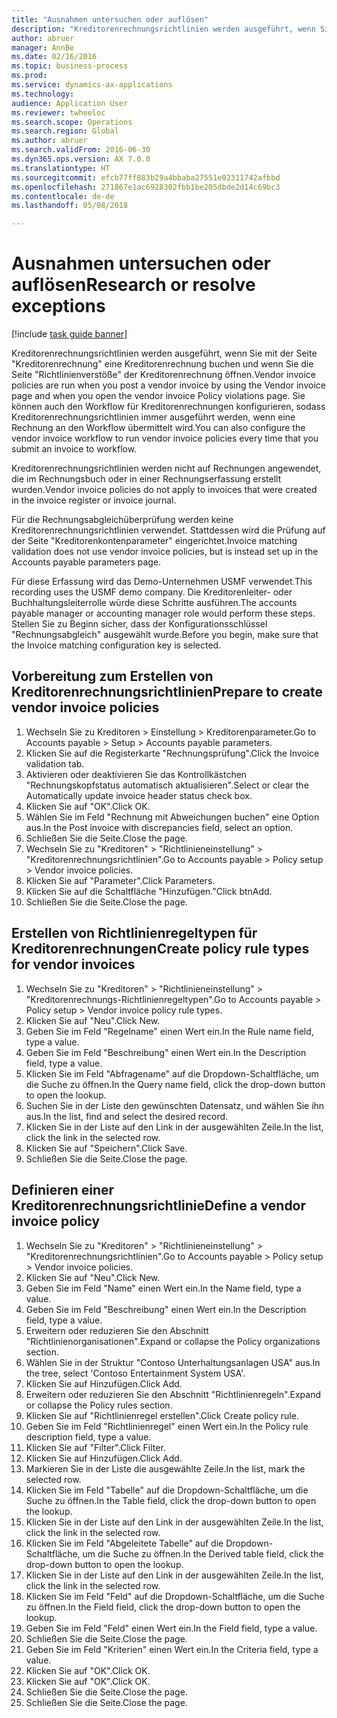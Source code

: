 ```yaml
--- 
title: "Ausnahmen untersuchen oder auflösen"
description: "Kreditorenrechnungsrichtlinien werden ausgeführt, wenn Sie mit der Seite \"Kreditorenrechnung\" eine Kreditorenrechnung buchen und wenn Sie die Seite \"Richtlinienverstöße\" der Kreditorenrechnung öffnen."
author: abruer
manager: AnnBe
ms.date: 02/16/2016
ms.topic: business-process
ms.prod: 
ms.service: dynamics-ax-applications
ms.technology: 
audience: Application User
ms.reviewer: twheeloc
ms.search.scope: Operations
ms.search.region: Global
ms.author: abruer
ms.search.validFrom: 2016-06-30
ms.dyn365.ops.version: AX 7.0.0
ms.translationtype: HT
ms.sourcegitcommit: efcb77ff883b29a4bbaba27551e02311742afbbd
ms.openlocfilehash: 271867e1ac6928302fbb1be205dbde2d14c69bc3
ms.contentlocale: de-de
ms.lasthandoff: 05/08/2018

---
```

# <a name="research-or-resolve-exceptions"></a><span data-ttu-id="ec94f-103">Ausnahmen untersuchen oder auflösen</span><span class="sxs-lookup"><span data-stu-id="ec94f-103">Research or resolve exceptions</span></span>

[!include [task guide banner](../../includes/task-guide-banner.md)]

<span data-ttu-id="ec94f-104">Kreditorenrechnungsrichtlinien werden ausgeführt, wenn Sie mit der Seite "Kreditorenrechnung" eine Kreditorenrechnung buchen und wenn Sie die Seite "Richtlinienverstöße" der Kreditorenrechnung öffnen.</span><span class="sxs-lookup"><span data-stu-id="ec94f-104">Vendor invoice policies are run when you post a vendor invoice by using the Vendor invoice page and when you open the vendor invoice Policy violations page.</span></span> <span data-ttu-id="ec94f-105">Sie können auch den Workflow für Kreditorenrechnungen konfigurieren, sodass Kreditorenrechnungsrichtlinien immer ausgeführt werden, wenn eine Rechnung an den Workflow übermittelt wird.</span><span class="sxs-lookup"><span data-stu-id="ec94f-105">You can also configure the vendor invoice workflow to run vendor invoice policies every time that you submit an invoice to workflow.</span></span> 

<span data-ttu-id="ec94f-106">Kreditorenrechnungsrichtlinien werden nicht auf Rechnungen angewendet, die im Rechnungsbuch oder in einer Rechnungserfassung erstellt wurden.</span><span class="sxs-lookup"><span data-stu-id="ec94f-106">Vendor invoice policies do not apply to invoices that were created in the invoice register or invoice journal.</span></span> 

<span data-ttu-id="ec94f-107">Für die Rechnungsabgleichüberprüfung werden keine Kreditorenrechnungsrichtlinien verwendet. Stattdessen wird die Prüfung auf der Seite "Kreditorenkontenparameter" eingerichtet.</span><span class="sxs-lookup"><span data-stu-id="ec94f-107">Invoice matching validation does not use vendor invoice policies, but is instead set up in the Accounts payable parameters page.</span></span>

<span data-ttu-id="ec94f-108">Für diese Erfassung wird das Demo-Unternehmen USMF verwendet.</span><span class="sxs-lookup"><span data-stu-id="ec94f-108">This recording uses the USMF demo company.</span></span> <span data-ttu-id="ec94f-109">Die Kreditorenleiter- oder Buchhaltungsleiterrolle würde diese Schritte ausführen.</span><span class="sxs-lookup"><span data-stu-id="ec94f-109">The accounts payable manager or accounting manager role would perform these steps.</span></span> <span data-ttu-id="ec94f-110">Stellen Sie zu Beginn sicher, dass der Konfigurationsschlüssel "Rechnungsabgleich" ausgewählt wurde.</span><span class="sxs-lookup"><span data-stu-id="ec94f-110">Before you begin, make sure that the Invoice matching configuration key is selected.</span></span>


## <a name="prepare-to-create-vendor-invoice-policies"></a><span data-ttu-id="ec94f-111">Vorbereitung zum Erstellen von Kreditorenrechnungsrichtlinien</span><span class="sxs-lookup"><span data-stu-id="ec94f-111">Prepare to create vendor invoice policies</span></span>
1. <span data-ttu-id="ec94f-112">Wechseln Sie zu Kreditoren > Einstellung > Kreditorenparameter.</span><span class="sxs-lookup"><span data-stu-id="ec94f-112">Go to Accounts payable > Setup > Accounts payable parameters.</span></span>
2. <span data-ttu-id="ec94f-113">Klicken Sie auf die Registerkarte "Rechnungsprüfung".</span><span class="sxs-lookup"><span data-stu-id="ec94f-113">Click the Invoice validation tab.</span></span>
3. <span data-ttu-id="ec94f-114">Aktivieren oder deaktivieren Sie das Kontrollkästchen "Rechnungskopfstatus automatisch aktualisieren".</span><span class="sxs-lookup"><span data-stu-id="ec94f-114">Select or clear the Automatically update invoice header status check box.</span></span>
4. <span data-ttu-id="ec94f-115">Klicken Sie auf "OK".</span><span class="sxs-lookup"><span data-stu-id="ec94f-115">Click OK.</span></span>
5. <span data-ttu-id="ec94f-116">Wählen Sie im Feld "Rechnung mit Abweichungen buchen" eine Option aus.</span><span class="sxs-lookup"><span data-stu-id="ec94f-116">In the Post invoice with discrepancies field, select an option.</span></span>
6. <span data-ttu-id="ec94f-117">Schließen Sie die Seite.</span><span class="sxs-lookup"><span data-stu-id="ec94f-117">Close the page.</span></span>
7. <span data-ttu-id="ec94f-118">Wechseln Sie zu "Kreditoren" > "Richtlinieneinstellung" > "Kreditorenrechnungsrichtlinien".</span><span class="sxs-lookup"><span data-stu-id="ec94f-118">Go to Accounts payable > Policy setup > Vendor invoice policies.</span></span>
8. <span data-ttu-id="ec94f-119">Klicken Sie auf "Parameter".</span><span class="sxs-lookup"><span data-stu-id="ec94f-119">Click Parameters.</span></span>
9. <span data-ttu-id="ec94f-120">Klicken Sie auf die Schaltfläche "Hinzufügen."</span><span class="sxs-lookup"><span data-stu-id="ec94f-120">Click btnAdd.</span></span>
10. <span data-ttu-id="ec94f-121">Schließen Sie die Seite.</span><span class="sxs-lookup"><span data-stu-id="ec94f-121">Close the page.</span></span>

## <a name="create-policy-rule-types-for-vendor-invoices"></a><span data-ttu-id="ec94f-122">Erstellen von Richtlinienregeltypen für Kreditorenrechnungen</span><span class="sxs-lookup"><span data-stu-id="ec94f-122">Create policy rule types for vendor invoices</span></span>
1. <span data-ttu-id="ec94f-123">Wechseln Sie zu "Kreditoren" > "Richtlinieneinstellung" > "Kreditorenrechnungs-Richtlinienregeltypen".</span><span class="sxs-lookup"><span data-stu-id="ec94f-123">Go to Accounts payable > Policy setup > Vendor invoice policy rule types.</span></span>
2. <span data-ttu-id="ec94f-124">Klicken Sie auf "Neu".</span><span class="sxs-lookup"><span data-stu-id="ec94f-124">Click New.</span></span>
3. <span data-ttu-id="ec94f-125">Geben Sie im Feld "Regelname" einen Wert ein.</span><span class="sxs-lookup"><span data-stu-id="ec94f-125">In the Rule name field, type a value.</span></span>
4. <span data-ttu-id="ec94f-126">Geben Sie im Feld "Beschreibung" einen Wert ein.</span><span class="sxs-lookup"><span data-stu-id="ec94f-126">In the Description field, type a value.</span></span>
5. <span data-ttu-id="ec94f-127">Klicken Sie im Feld "Abfragename" auf die Dropdown-Schaltfläche, um die Suche zu öffnen.</span><span class="sxs-lookup"><span data-stu-id="ec94f-127">In the Query name field, click the drop-down button to open the lookup.</span></span>
6. <span data-ttu-id="ec94f-128">Suchen Sie in der Liste den gewünschten Datensatz, und wählen Sie ihn aus.</span><span class="sxs-lookup"><span data-stu-id="ec94f-128">In the list, find and select the desired record.</span></span>
7. <span data-ttu-id="ec94f-129">Klicken Sie in der Liste auf den Link in der ausgewählten Zeile.</span><span class="sxs-lookup"><span data-stu-id="ec94f-129">In the list, click the link in the selected row.</span></span>
8. <span data-ttu-id="ec94f-130">Klicken Sie auf "Speichern".</span><span class="sxs-lookup"><span data-stu-id="ec94f-130">Click Save.</span></span>
9. <span data-ttu-id="ec94f-131">Schließen Sie die Seite.</span><span class="sxs-lookup"><span data-stu-id="ec94f-131">Close the page.</span></span>

## <a name="define-a-vendor-invoice-policy"></a><span data-ttu-id="ec94f-132">Definieren einer Kreditorenrechnungsrichtlinie</span><span class="sxs-lookup"><span data-stu-id="ec94f-132">Define a vendor invoice policy</span></span>
1. <span data-ttu-id="ec94f-133">Wechseln Sie zu "Kreditoren" > "Richtlinieneinstellung" > "Kreditorenrechnungsrichtlinien".</span><span class="sxs-lookup"><span data-stu-id="ec94f-133">Go to Accounts payable > Policy setup > Vendor invoice policies.</span></span>
2. <span data-ttu-id="ec94f-134">Klicken Sie auf "Neu".</span><span class="sxs-lookup"><span data-stu-id="ec94f-134">Click New.</span></span>
3. <span data-ttu-id="ec94f-135">Geben Sie im Feld "Name" einen Wert ein.</span><span class="sxs-lookup"><span data-stu-id="ec94f-135">In the Name field, type a value.</span></span>
4. <span data-ttu-id="ec94f-136">Geben Sie im Feld "Beschreibung" einen Wert ein.</span><span class="sxs-lookup"><span data-stu-id="ec94f-136">In the Description field, type a value.</span></span>
5. <span data-ttu-id="ec94f-137">Erweitern oder reduzieren Sie den Abschnitt "Richtlinienorganisationen".</span><span class="sxs-lookup"><span data-stu-id="ec94f-137">Expand or collapse the Policy organizations section.</span></span>
6. <span data-ttu-id="ec94f-138">Wählen Sie in der Struktur "Contoso Unterhaltungsanlagen USA" aus.</span><span class="sxs-lookup"><span data-stu-id="ec94f-138">In the tree, select 'Contoso Entertainment System USA'.</span></span>
7. <span data-ttu-id="ec94f-139">Klicken Sie auf Hinzufügen.</span><span class="sxs-lookup"><span data-stu-id="ec94f-139">Click Add.</span></span>
8. <span data-ttu-id="ec94f-140">Erweitern oder reduzieren Sie den Abschnitt "Richtlinienregeln".</span><span class="sxs-lookup"><span data-stu-id="ec94f-140">Expand or collapse the Policy rules section.</span></span>
9. <span data-ttu-id="ec94f-141">Klicken Sie auf "Richtlinienregel erstellen".</span><span class="sxs-lookup"><span data-stu-id="ec94f-141">Click Create policy rule.</span></span>
10. <span data-ttu-id="ec94f-142">Geben Sie im Feld "Richtlinienregel" einen Wert ein.</span><span class="sxs-lookup"><span data-stu-id="ec94f-142">In the Policy rule description field, type a value.</span></span>
11. <span data-ttu-id="ec94f-143">Klicken Sie auf "Filter".</span><span class="sxs-lookup"><span data-stu-id="ec94f-143">Click Filter.</span></span>
12. <span data-ttu-id="ec94f-144">Klicken Sie auf Hinzufügen.</span><span class="sxs-lookup"><span data-stu-id="ec94f-144">Click Add.</span></span>
13. <span data-ttu-id="ec94f-145">Markieren Sie in der Liste die ausgewählte Zeile.</span><span class="sxs-lookup"><span data-stu-id="ec94f-145">In the list, mark the selected row.</span></span>
14. <span data-ttu-id="ec94f-146">Klicken Sie im Feld "Tabelle" auf die Dropdown-Schaltfläche, um die Suche zu öffnen.</span><span class="sxs-lookup"><span data-stu-id="ec94f-146">In the Table field, click the drop-down button to open the lookup.</span></span>
15. <span data-ttu-id="ec94f-147">Klicken Sie in der Liste auf den Link in der ausgewählten Zeile.</span><span class="sxs-lookup"><span data-stu-id="ec94f-147">In the list, click the link in the selected row.</span></span>
16. <span data-ttu-id="ec94f-148">Klicken Sie im Feld "Abgeleitete Tabelle" auf die Dropdown-Schaltfläche, um die Suche zu öffnen.</span><span class="sxs-lookup"><span data-stu-id="ec94f-148">In the Derived table field, click the drop-down button to open the lookup.</span></span>
17. <span data-ttu-id="ec94f-149">Klicken Sie in der Liste auf den Link in der ausgewählten Zeile.</span><span class="sxs-lookup"><span data-stu-id="ec94f-149">In the list, click the link in the selected row.</span></span>
18. <span data-ttu-id="ec94f-150">Klicken Sie im Feld "Feld" auf die Dropdown-Schaltfläche, um die Suche zu öffnen.</span><span class="sxs-lookup"><span data-stu-id="ec94f-150">In the Field field, click the drop-down button to open the lookup.</span></span>
19. <span data-ttu-id="ec94f-151">Geben Sie im Feld "Feld" einen Wert ein.</span><span class="sxs-lookup"><span data-stu-id="ec94f-151">In the Field field, type a value.</span></span>
20. <span data-ttu-id="ec94f-152">Schließen Sie die Seite.</span><span class="sxs-lookup"><span data-stu-id="ec94f-152">Close the page.</span></span>
21. <span data-ttu-id="ec94f-153">Geben Sie im Feld "Kriterien" einen Wert ein.</span><span class="sxs-lookup"><span data-stu-id="ec94f-153">In the Criteria field, type a value.</span></span>
22. <span data-ttu-id="ec94f-154">Klicken Sie auf "OK".</span><span class="sxs-lookup"><span data-stu-id="ec94f-154">Click OK.</span></span>
23. <span data-ttu-id="ec94f-155">Klicken Sie auf "OK".</span><span class="sxs-lookup"><span data-stu-id="ec94f-155">Click OK.</span></span>
24. <span data-ttu-id="ec94f-156">Schließen Sie die Seite.</span><span class="sxs-lookup"><span data-stu-id="ec94f-156">Close the page.</span></span>
25. <span data-ttu-id="ec94f-157">Schließen Sie die Seite.</span><span class="sxs-lookup"><span data-stu-id="ec94f-157">Close the page.</span></span>



